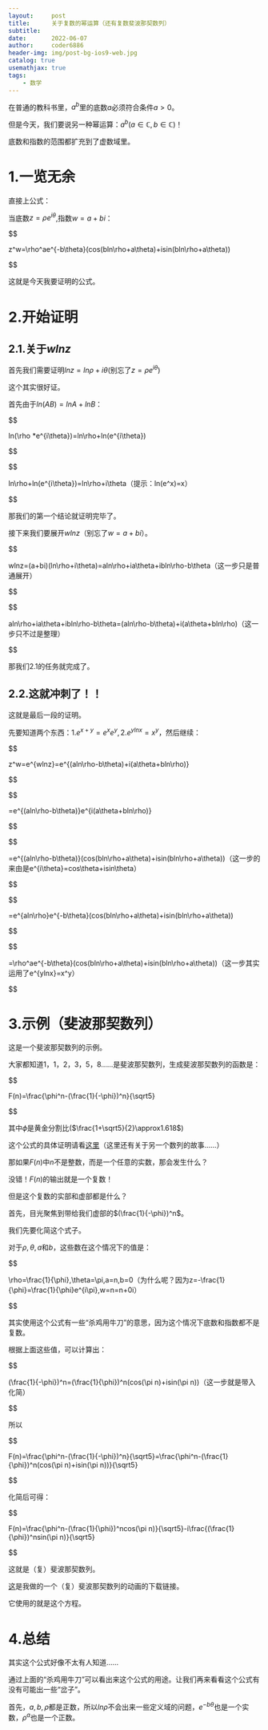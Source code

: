 ```yaml
---
layout:     post
title:      关于复数的幂运算（还有复数斐波那契数列）
subtitle:   
date:       2022-06-07
author:     coder6886
header-img: img/post-bg-ios9-web.jpg
catalog: true
usemathjax: true
tags:
    - 数学
---
```

在普通的教科书里，$a^b$里的底数$a$必须符合条件$a>0$。

但是今天，我们要说另一种幂运算：$a^b(a\in\mathbb{C},b\in\mathbb{C})$！

底数和指数的范围都扩充到了虚数域里。

# 1.一览无余

直接上公式：

当底数$z=\rho e^{i\theta}$,指数$w=a+bi$：

$$

z^w=\rho^ae^{-b\theta}(cos(bln\rho+a\theta)+isin(bln\rho+a\theta))

$$

这就是今天我要证明的公式。

# 2.开始证明

## 2.1.关于$wlnz$

首先我们需要证明$lnz=ln\rho+i\theta$(别忘了$z=\rho e^{i\theta}$)

这个其实很好证。

首先由于$ln(AB)=lnA+lnB$：

$$

ln(\rho *e^{i\theta})=ln\rho+ln(e^{i\theta})

$$

$$

ln\rho+ln(e^{i\theta})=ln\rho+i\theta（提示：ln(e^x)=x）

$$

那我们的第一个结论就证明完毕了。

接下来我们要展开$wlnz$（别忘了$w=a+bi$）。

$$

wlnz=(a+bi)(ln\rho+i\theta)=aln\rho+ia\theta+ibln\rho-b\theta（这一步只是普通展开）

$$

$$

aln\rho+ia\theta+ibln\rho-b\theta=(aln\rho-b\theta)+i(a\theta+bln\rho)（这一步只不过是整理）

$$

那我们2.1的任务就完成了。

## 2.2.这就冲刺了！！

这就是最后一段的证明。

先要知道两个东西：$1.e^{x+y}=e^xe^y,2.e^{ylnx}=x^y$，然后继续：

$$

z^w=e^{wlnz}=e^{(aln\rho-b\theta)+i(a\theta+bln\rho)}

$$

$$

=e^{(aln\rho-b\theta)}e^{i(a\theta+bln\rho)}

$$

$$

=e^{(aln\rho-b\theta)}(cos(bln\rho+a\theta)+isin(bln\rho+a\theta))（这一步的来由是e^{i\theta}=cos\theta+isin\theta）

$$

$$

=e^{aln\rho}e^{-b\theta}(cos(bln\rho+a\theta)+isin(bln\rho+a\theta))

$$

$$

=\rho^ae^{-b\theta}(cos(bln\rho+a\theta)+isin(bln\rho+a\theta))（这一步其实运用了e^{ylnx}=x^y）

$$

# 3.示例（斐波那契数列）
这是一个斐波那契数列的示例。

大家都知道1，1，2，3，5，8……是斐波那契数列，生成斐波那契数列的函数是：

$$

F(n)=\frac{\phi^n-(\frac{1}{-\phi})^n}{\sqrt5}

$$

其中$\phi$是黄金分割比($\frac{1+\sqrt5}{2}\approx1.618$)

这个公式的具体证明请看[这里](https://www.youtube.com/watch?v=e7SnRPubg-g)（这里还有关于另一个数列的故事……）

那如果$F(n)$中$n$不是整数，而是一个任意的实数，那会发生什么？

没错！$F(n)$的输出就是一个复数！

但是这个复数的实部和虚部都是什么？

首先，目光聚焦到带给我们虚部的$(\frac{1}{-\phi})^n$。

我们先要化简这个式子。

对于$\rho,\theta,a$和$b$，这些数在这个情况下的值是：

$$

\rho=\frac{1}{\phi},\theta=\pi,a=n,b=0（为什么呢？因为z=-\frac{1}{\phi}=\frac{1}{\phi}e^{i\pi},w=n=n+0i）

$$

其实使用这个公式有一些“杀鸡用牛刀”的意思，因为这个情况下底数和指数都不是复数。

根据上面这些值，可以计算出：

$$

(\frac{1}{-\phi})^n=(\frac{1}{\phi})^n(cos(\pi n)+isin(\pi n))（这一步就是带入化简）

$$

所以

$$

F(n)=\frac{\phi^n-(\frac{1}{-\phi})^n}{\sqrt5}=\frac{\phi^n-(\frac{1}{\phi})^n(cos(\pi n)+isin(\pi n))}{\sqrt5}

$$

化简后可得：

$$

F(n)=\frac{\phi^n-(\frac{1}{\phi})^ncos(\pi n)}{\sqrt5}-i\frac{(\frac{1}{\phi})^nsin(\pi n)}{\sqrt5}

$$

这就是（复）斐波那契数列。

[这](https://github.com/Coder6886/coder6886.github.io/blob/master/word_files/complex-fibonacci.ggb)是我做的一个（复）斐波那契数列的动画的下载链接。

它使用的就是这个方程。

# 4.总结

其实这个公式好像不太有人知道……

通过上面的“杀鸡用牛刀”可以看出来这个公式的用途。让我们再来看看这个公式有没有可能出一些“岔子”。

首先，$a,b,\rho$都是正数，所以$ln\rho$不会出来一些定义域的问题，$e^{-b\theta}$也是一个实数，$\rho^a$也是一个正数。
